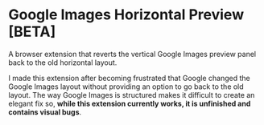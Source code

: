 # Google Images Horizontal Preview [BETA]

A browser extension that reverts the vertical Google Images preview panel back to the old horizontal layout.

I made this extension after becoming frustrated that Google changed the Google Images layout without providing an option to go back to the old layout. The way Google Images is structured makes it difficult to create an elegant fix so, **while this extension currently works, it is unfinished and contains visual bugs**.
